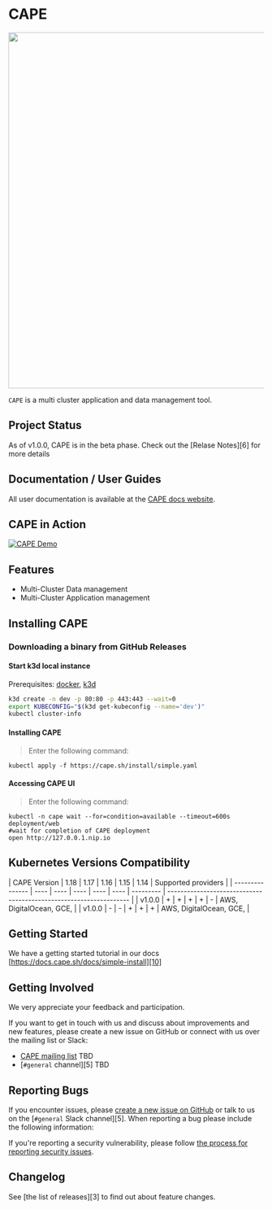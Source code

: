
# CAPE

<p align="center"><img src="https://cape-assets.netlify.app/images/cape-logo.png" width="700px" /></p>



`CAPE` is a multi cluster application and data management tool.

## Project Status

As of v1.0.0, CAPE is in the beta phase. Check out the
[Relase Notes][6] for more details 


## Documentation / User Guides

All user documentation is available at the [CAPE docs website](https://docs.cape.sh/docs/).

## CAPE in Action

[![CAPE Demo](https://cape-assets.netlify.app/images/cape-logo.png)](https://youtu.be/4KJt8NXTO8E)

## Features

* Multi-Cluster Data management
* Multi-Cluster Application management

## Installing CAPE

### Downloading a binary from GitHub Releases  
#### Start k3d local instance
Prerequisites: [docker](https://docs.docker.com/get-docker/), [k3d](https://github.com/rancher/k3d)
```sh
k3d create -n dev -p 80:80 -p 443:443 --wait=0
export KUBECONFIG="$(k3d get-kubeconfig --name='dev')"
kubectl cluster-info
````

#### Installing CAPE
> Enter the following command:
```
kubectl apply -f https://cape.sh/install/simple.yaml
```

#### Accessing CAPE UI
> Enter the following command:
```
kubectl -n cape wait --for=condition=available --timeout=600s deployment/web
#wait for completion of CAPE deployment
open http://127.0.0.1.nip.io
```

## Kubernetes Versions Compatibility


| CAPE Version | 1.18 | 1.17 | 1.16 | 1.15 | 1.14  | Supported providers                                                |
| --------------- | ---- | ---- | ---- | ---- | ---- | --------- | ------------------------------------------------------------------ |
| v1.0.0        | +    | +    | +    | +    | -        | AWS, DigitalOcean, GCE,  |
| v1.0.0        | -    | -    | +    | +    | +        | AWS, DigitalOcean, GCE,  |

## Getting Started

We have a getting started tutorial in our docs
[https://docs.cape.sh/docs/simple-install][10]


## Getting Involved

We very appreciate your feedback and participation.

If you want to get in touch with us and discuss about improvements and new
features, please create a new issue on GitHub or connect with us over the
mailing list or Slack:

* [CAPE mailing list][14] TBD
* [`#general` channel][5] TBD

## Reporting Bugs

If you encounter issues, please [create a new issue on GitHub][1] or talk to us
on the [`#general` Slack channel][5]. When reporting a bug please include the
following information:


If you're reporting a security vulnerability, please follow
[the process for reporting security issues][16].

## Changelog

See [the list of releases][3] to find out about feature changes.

[1]: https://github.com/biqmind/cape/issues/new
[13]: https://github.com/biqmind/cape#features
[14]: https://groups.google.com/forum/#!forum/biqmind-cape
[15]: http://capesh.slack.io/
[16]: https://github.com/biqmind/cape/blob/master/CONTRIBUTING.md#reporting-a-security-vulnerability

